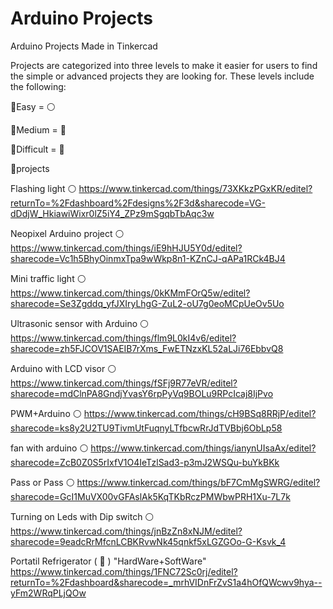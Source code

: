 # Arduino Projects
Arduino Projects Made in  Tinkercad


Projects are categorized into three levels to make it easier for users
to find  the simple or advanced projects they are looking for. 
These levels include the following:


🔸Easy  = ⚪

🔸Medium = 🔵

🔸Difficult = 🔴



📍projects


Flashing light ⚪   https://www.tinkercad.com/things/73XKkzPGxKR/editel?returnTo=%2Fdashboard%2Fdesigns%2F3d&sharecode=VG-dDdjW_HkiawiWixr0lZ5iY4_ZPz9mSgqbTbAqc3w 

Neopixel Arduino project ⚪  https://www.tinkercad.com/things/iE9hHJU5Y0d/editel?sharecode=Vc1h5BhyOinmxTpa9wWkp8n1-KZnCJ-qAPa1RCk4BJ4

Mini traffic light ⚪ https://www.tinkercad.com/things/0kKMmFOrQ5w/editel?sharecode=Se3Zgddq_yfJXIryLhgG-ZuL2-oU7g0eoMCpUeOv5Uo

Ultrasonic sensor with Arduino  ⚪  https://www.tinkercad.com/things/flm9L0kI4v6/editel?sharecode=zh5FJCOV1SAEIB7rXms_FwETNzxKL52aLJi76EbbvQ8

Arduino with LCD visor  ⚪     https://www.tinkercad.com/things/fSFj9R77eVR/editel?sharecode=mdClnPA8GndjYvasY6rpPyVq9BOLu9RPcIcaj8IjPvo

PWM+Arduino ⚪        https://www.tinkercad.com/things/cH9BSq8RRjP/editel?sharecode=ks8y2U2TU9TivmUtFuqnyLTfbcwRrJdTVBbj6ObLp58

fan with arduino ⚪        https://www.tinkercad.com/things/ianynUIsaAx/editel?sharecode=ZcB0Z0S5rIxfV1O4IeTzlSad3-p3mJ2WSQu-buYkBKk

Pass or Pass  ⚪       https://www.tinkercad.com/things/bF7CmMgSWRG/editel?sharecode=GcI1MuVX00vGFAslAk5KqTKbRczPMWbwPRH1Xu-7L7k

Turning on Leds with Dip switch ⚪  https://www.tinkercad.com/things/jnBzZn8xNJM/editel?sharecode=9eadcRrMfcnLCBKRvwNk45qnkf5xLGZGOo-G-Ksvk_4



Portatil Refrigerator ( 🔵 ) "HardWare+SoftWare"  https://www.tinkercad.com/things/1FNC72Sc0rj/editel?returnTo=%2Fdashboard&sharecode=_mrhVIDnFrZvS1a4hOfQWcwv9hya--yFm2WRqPLjQOw


